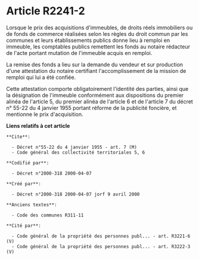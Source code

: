 # Article R2241-2

Lorsque le prix des acquisitions d'immeubles, de droits réels immobiliers ou de fonds de commerce réalisées selon les règles
du droit commun par les communes et leurs établissements publics donne lieu à remploi en immeuble, les comptables publics
remettent les fonds au notaire rédacteur de l'acte portant mutation de l'immeuble acquis en remploi.

La remise des fonds a lieu sur la demande du vendeur et sur production d'une attestation du notaire certifiant
l'accomplissement de la mission de remploi qui lui a été confiée.

Cette attestation comporte obligatoirement l'identité des parties, ainsi que la désignation de l'immeuble conformément aux
dispositions du premier alinéa de l'article 5, du premier alinéa de l'article 6 et de l'article 7 du décret n° 55-22 du 4
janvier 1955 portant réforme de la publicité foncière, et mentionne le prix d'acquisition.

**Liens relatifs à cet article**

	**Cite**:

	  - Décret n°55-22 du 4 janvier 1955 - art. 7 (M)
	  - Code général des collectivité territoriales 5, 6

	**Codifié par**:

	  - Décret n°2000-318 2000-04-07

	**Créé par**:

	  - Décret n°2000-318 2000-04-07 jorf 9 avril 2000

	**Anciens textes**:

	  - Code des communes R311-11

	**Cité par**:

	  - Code général de la propriété des personnes publ... - art. R3221-6 (V)
	  - Code général de la propriété des personnes publ... - art. R3222-3 (V)
